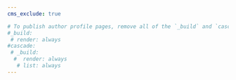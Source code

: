 ```yaml
---
cms_exclude: true

# To publish author profile pages, remove all of the `_build` and `cascade` settings below.
#_build:
 # render: always
#cascade:
 # _build:
  #  render: always
   # list: always
---
```

